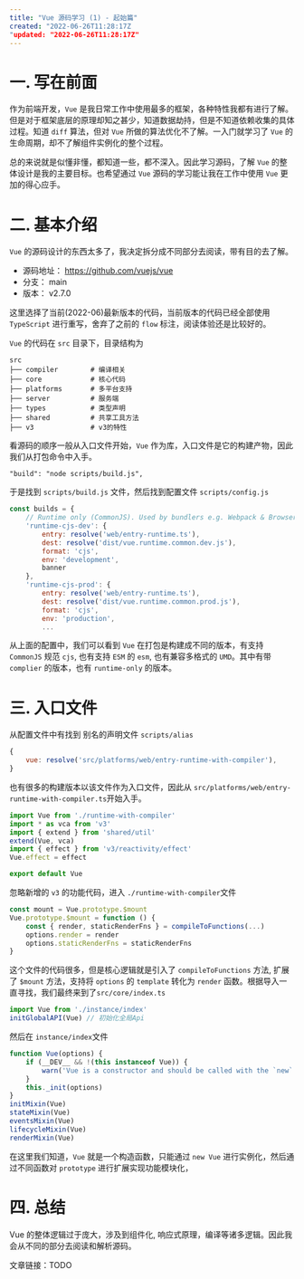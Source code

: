 ```yaml
---
title: "Vue 源码学习 (1) - 起始篇"
created: "2022-06-26T11:28:17Z
"updated: "2022-06-26T11:28:17Z"
---
```

# 一. 写在前面
作为前端开发，`Vue` 是我日常工作中使用最多的框架，各种特性我都有进行了解。但是对于框架底层的原理却知之甚少，知道数据劫持，但是不知道依赖收集的具体过程。知道 `diff` 算法，但对 `Vue` 所做的算法优化不了解。一入门就学习了 `Vue` 的生命周期，却不了解组件实例化的整个过程。

总的来说就是似懂非懂，都知道一些，都不深入。因此学习源码，了解 `Vue` 的整体设计是我的主要目标。也希望通过 `Vue` 源码的学习能让我在工作中使用 `Vue` 更加的得心应手。

# 二. 基本介绍
`Vue` 的源码设计的东西太多了，我决定拆分成不同部分去阅读，带有目的去了解。

- 源码地址： https://github.com/vuejs/vue
- 分支： main
- 版本： v2.7.0

这里选择了当前(2022-06)最新版本的代码，当前版本的代码已经全部使用 `TypeScript` 进行重写，舍弃了之前的 `flow` 标注，阅读体验还是比较好的。

`Vue` 的代码在 `src` 目录下，目录结构为

```
src
├── compiler        # 编译相关 
├── core            # 核心代码 
├── platforms       # 多平台支持
├── server          # 服务端
├── types           # 类型声明
├── shared          # 共享工具方法
├── v3              # v3的特性
```

看源码的顺序一般从入口文件开始，`Vue` 作为库，入口文件是它的构建产物，因此我们从打包命令中入手。
```shell
"build": "node scripts/build.js",
```
于是找到 `scripts/build.js` 文件，然后找到配置文件 `scripts/config.js`
```js
const builds = {
	// Runtime only (CommonJS). Used by bundlers e.g. Webpack & Browserify
	'runtime-cjs-dev': {
		entry: resolve('web/entry-runtime.ts'),
		dest: resolve('dist/vue.runtime.common.dev.js'),
		format: 'cjs',
		env: 'development',
		banner
	},
	'runtime-cjs-prod': {
		entry: resolve('web/entry-runtime.ts'),
		dest: resolve('dist/vue.runtime.common.prod.js'),
		format: 'cjs',
		env: 'production',
		...
```
从上面的配置中，我们可以看到 `Vue` 在打包是构建成不同的版本，有支持 `CommonJS` 规范 `cjs`,
也有支持 `ESM` 的 `esm`, 也有兼容多格式的 `UMD`。其中有带 `complier` 的版本，也有 `runtime-only` 的版本。


# 三. 入口文件
从配置文件中有找到 别名的声明文件 `scripts/alias `
```js
{
	vue: resolve('src/platforms/web/entry-runtime-with-compiler'),
}
```

也有很多的构建版本以该文件作为入口文件，因此从 `src/platforms/web/entry-runtime-with-compiler.ts`开始入手。
```ts
import Vue from './runtime-with-compiler'
import * as vca from 'v3'
import { extend } from 'shared/util'
extend(Vue, vca)
import { effect } from 'v3/reactivity/effect'
Vue.effect = effect

export default Vue
```
忽略新增的 `v3` 的功能代码，进入 `./runtime-with-compiler`文件
```ts
const mount = Vue.prototype.$mount
Vue.prototype.$mount = function () {
	const { render, staticRenderFns } = compileToFunctions(...)
	options.render = render
	options.staticRenderFns = staticRenderFns
}
``` 
这个文件的代码很多，但是核心逻辑就是引入了 `compileToFunctions` 方法, 扩展了 `$mount` 方法，支持将 `options` 的 `template` 转化为 `render` 函数。根据导入一直寻找，我们最终来到了`src/core/index.ts`
```ts
import Vue from './instance/index'
initGlobalAPI(Vue) // 初始化全局Api
```
然后在 `instance/index`文件

```ts
function Vue(options) {
	if (__DEV__ && !(this instanceof Vue)) {
		warn('Vue is a constructor and should be called with the `new` keyword')
	}
	this._init(options)
}
initMixin(Vue)
stateMixin(Vue)
eventsMixin(Vue)
lifecycleMixin(Vue)
renderMixin(Vue)
```
在这里我们知道，`Vue` 就是一个构造函数，只能通过 `new Vue` 进行实例化，然后通过不同函数对 `prototype` 进行扩展实现功能模块化，


# 四. 总结
Vue 的整体逻辑过于庞大，涉及到组件化, 响应式原理，编译等诸多逻辑。因此我会从不同的部分去阅读和解析源码。

文章链接：TODO